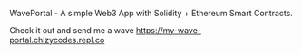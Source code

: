 WavePortal - A simple Web3 App with Solidity + Ethereum Smart Contracts.

Check it out and send me a wave https://my-wave-portal.chizycodes.repl.co
